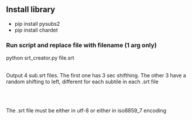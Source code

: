 ## Install library

- pip install pysubs2
- pip install chardet

### Run script and replace file with filename (1 arg only)

python srt_creator.py file.srt

<br>
Output 4 sub.srt files. The first one has 3 sec shifthing. The other 3 have
a random shifting to left, different for each subtile in each .srt file

<br><br>

The .srt file must be either in utf-8 or either in iso8859_7 encoding
